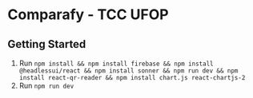 # Comparafy - TCC UFOP

## Getting Started

1. Run `npm install && npm install firebase && npm install @headlessui/react && npm install sonner && npm run dev && npm install react-qr-reader && npm install chart.js react-chartjs-2`
2. Run `npm run dev`